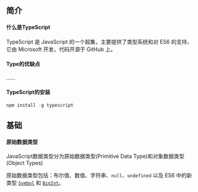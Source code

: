 ## 简介
#### 什么是TypeScript
TypeScript 是 JavaScript 的一个超集，主要提供了类型系统和对 ES6 的支持，它由 Microsoft 开发，代码开源于 GitHub 上。
#### Type的优缺点
……
#### TypeScript的安装
```js
npm install -g typescript
```

## 基础

#### 原始数据类型

JavaScript数据类型分为原始数据类型(Primitive Data Type)和对象数据类型(Object Types)

原始数据类型包括：布尔值、数值、字符串、`null`、`undefined` 以及 ES6 中的新类型 [`Symbol`](http://es6.ruanyifeng.com/#docs/symbol) 和 [`BigInt`](https://developer.mozilla.org/zh-CN/docs/Web/JavaScript/Reference/Global_Objects/BigInt)。

